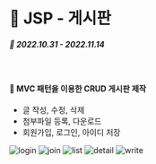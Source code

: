# 📖 JSP - 게시판
##### 📆 2022.10.31 - 2022.11.14
<br>

#### 📢 MVC 패턴을 이용한 CRUD 게시판 제작
- 글 작성, 수정, 삭제
- 첨부파일 등록, 다운로드
- 회원가입, 로그인, 아이디 저장


![login](https://user-images.githubusercontent.com/109490411/211176254-9928c714-6c11-46e0-b8ca-60c84852d8a6.png)
![join](https://user-images.githubusercontent.com/109490411/211176256-cf260551-d1b0-4023-808a-4308c393bcfa.png)
![list](https://user-images.githubusercontent.com/109490411/211176273-c3f05732-bb80-4280-948a-7a86e2f9b5d7.png)
![detail](https://user-images.githubusercontent.com/109490411/211176275-a7d612be-4ce7-4ab8-bda6-2e7ccb989bf3.png)
![write](https://user-images.githubusercontent.com/109490411/211176277-48d71fd7-243a-4d97-a05d-7382832a02bc.png)
